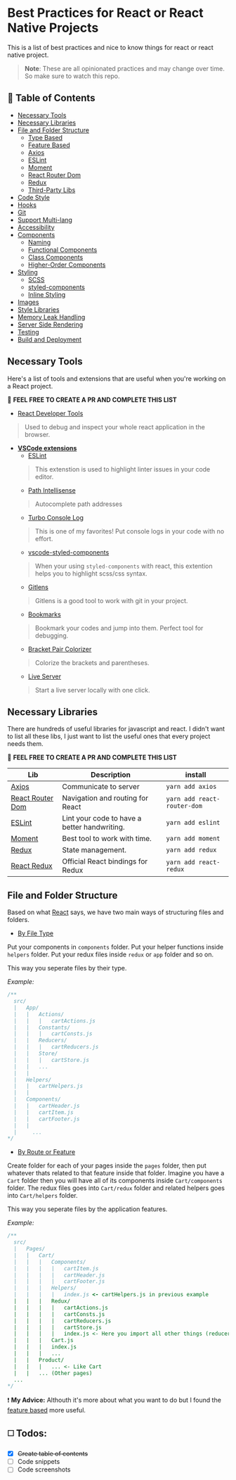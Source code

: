 # Best Practices for React or React Native Projects
This is a list of best practices and nice to know things for react or react native project.

> **Note**: These are all opinionated practices and may change over time. So make sure to watch this repo.

## :book: Table of Contents

  * [Necessary Tools](#required-tools)
  * [Necessary Libraries](#required-libs)
  * [File and Folder Structure](#folder-and-files)
    * [Type Based](#folder-type-based)
    * [Feature Based](#folder-feature-based)
    * [Axios](#libs-axios)
    * [ESLint](#libs-eslint)
    * [Moment](#libs-moment)
    * [React Router Dom](#libs-router)
    * [Redux](#libs-redux)
    * [Third-Party Libs](#libs-redux)
  * [Code Style](#code-style)
  * [Hooks](#hooks)
  * [Git](#git)
  * [Support Multi-lang](#multi-lang)
  * [Accessibility](#accessibility)
  * [Components](#components)
    * [Naming](#naming)
    * [Functional Components](#functional-components)
    * [Class Components](#class-components)
    * [Higher-Order Components](#class-hoc)
  * [Styling](#component-stylings)
    * [SCSS](#styling-scss)
    * [styled-components](#styling-styled-component)
    * [Inline Styling](#styling-inline)
  * [Images](#assets)
  * [Style Libraries](#style-libs)
  * [Memory Leak Handling](#memory-leaks)
  * [Server Side Rendering](#ssr)
  * [Testing](#testing)
  * [Build and Deployment](#building)


## Necessary Tools
<a name="required-tools"></a>
Here's a list of tools and extensions that are useful when you're working on a React project.

:pencil: **FEEL FREE TO CREATE A PR AND COMPLETE THIS LIST**

  - [React Developer Tools](https://reactjs.org/blog/2019/08/15/new-react-devtools.html)
  > Used to debug and inspect your whole react application in the browser.
  - [**VSCode extensions**](https://code.visualstudio.com/)
    - [ESLint](https://marketplace.visualstudio.com/items?itemName=dbaeumer.vscode-eslint)
    > This extenstion is used to highlight linter issues in your code editor.
    - [Path Intellisense](https://marketplace.visualstudio.com/items?itemName=christian-kohler.path-intellisense)
    > Autocomplete path addresses
    - [Turbo Console Log](https://marketplace.visualstudio.com/items?itemName=ChakrounAnas.turbo-console-log)
    > This is one of my favorites! Put console logs in your code with no effort.
    - [vscode-styled-components](https://marketplace.visualstudio.com/items?itemName=jpoissonnier.vscode-styled-components)
    > When your using `styled-components` with react, this extention helps you to highlight scss/css syntax.
    - [Gitlens](https://marketplace.visualstudio.com/items?itemName=eamodio.gitlens)
    > Gitlens is a good tool to work with git in your project.
    - [Bookmarks](https://marketplace.visualstudio.com/items?itemName=alefragnani.Bookmarks)
    > Bookmark your codes and jump into them. Perfect tool for debugging.
    - [Bracket Pair Colorizer](https://marketplace.visualstudio.com/items?itemName=CoenraadS.bracket-pair-colorizer)
    > Colorize the brackets and parentheses.
    - [Live Server](https://marketplace.visualstudio.com/items?itemName=ritwickdey.LiveServer)
    > Start a live server locally with one click.

## Necessary Libraries
<a name="required-libs"></a>
There are hundreds of useful libraries for javascript and react. I didn't want to list all these libs, I just want to list the useful ones that every project needs them.

:pencil: **FEEL FREE TO CREATE A PR AND COMPLETE THIS LIST**

| Lib                                                                               | Description                                  | install                     |
|-----------------------------------------------------------------------------------|----------------------------------------------|-----------------------------|
| [Axios](https://github.com/axios/axios)                                           | Communicate to server                        | `yarn add axios`            |
| [React Router Dom](https://reacttraining.com/react-router/web/guides/quick-start) | Navigation and routing for React             | `yarn add react-router-dom` |
| [ESLint](https://thomlom.dev/setup-eslint-prettier-react/)                        | Lint your code to have a better handwriting. | `yarn add eslint`           |
| [Moment](https://momentjs.com/)                                                   | Best tool to work with time.                 | `yarn add moment`           |
| [Redux](https://redux.js.org/)                                                    | State management.                            | `yarn add redux`            |
| [React Redux](https://react-redux.js.org/)                                        | Official React bindings for Redux            | `yarn add react-redux`      |



## File and Folder Structure
<a name="folder-and-files"></a>
Based on what [React](https://reactjs.org/docs/faq-structure.html) says, we have two main ways of structuring files and folders.

  <a name="folder-type-based"></a>
  - [By File Type](#folder-type-based)


  Put your components in `components` folder. Put your helper functions inside `helpers` folder. Put your redux files inside `redux` or `app` folder and so on.

  This way you seperate files by their type.

  *Example:*
  ```javascript
  /**
    src/
    |   App/
    |   |   Actions/
    |   |   |   cartActions.js
    |   |   Constants/
    |   |   |   cartConsts.js
    |   |   Reducers/
    |   |   |   cartReducers.js
    |   |   Store/
    |   |   |   cartStore.js
    |   |   ...
    |   |
    |   Helpers/
    |   |   cartHelpers.js
    |   |
    |   Components/
    |   |   cartHeader.js
    |   |   cartItem.js
    |   |   cartFooter.js
    |   |
    |     ...
  */
  ```


  <a name="folder-feature-based"></a>
  - [By Route or Feature](#folder-feature-based)


  Create folder for each of your pages inside the `pages` folder, then put whatever thats related to that feature inside that folder. Imagine you have a `Cart` folder then you will have all of its components inside `Cart/components` folder. The redux files goes into `Cart/redux` folder and related helpers goes into `Cart/helpers` folder.

  This way you seperate files by the application features.

  *Example:*
  ```javascript
  /**
    src/
    |   Pages/
    |   |   Cart/
    |   |   |   Components/
    |   |   |   |   cartItem.js
    |   |   |   |   cartHeader.js
    |   |   |   |   cartFooter.js
    |   |   |   Helpers/
    |   |   |   |   index.js <- cartHelpers.js in previous example
    |   |   |   Redux/
    |   |   |   |   cartActions.js
    |   |   |   |   cartConsts.js
    |   |   |   |   cartReducers.js
    |   |   |   |   cartStore.js
    |   |   |   |   index.js <- Here you import all other things (reducers, actions, etc.)
    |   |   |   Cart.js
    |   |   |   index.js
    |   |   |   ...
    |   |   Product/
    |   |   |   ... <- Like Cart
    |   |   ... (Other pages)
    ...
  */
  ```


:heavy_exclamation_mark: **My Advice:** Althouth it's more about what you want to do but I found the [feature based](#folder-feature-based) more useful.


## :white_medium_square: Todos:
- [x] ~~Create table of contents~~
- [ ] Code snippets
- [ ] Code screenshots